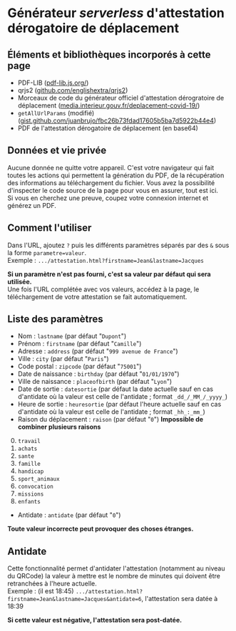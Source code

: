 Générateur _serverless_ d'attestation dérogatoire de déplacement
================================================================

Éléments et bibliothèques incorporés à cette page
-------------------------------------------------

*   PDF-LIB ([pdf-lib.js.org/](https://pdf-lib.js.org/))
*   qrjs2 ([github.com/englishextra/qrjs2](https://github.com/englishextra/qrjs2))
*   Morceaux de code du générateur officiel d'attestation dérogratoire de déplacement ([media.interieur.gouv.fr/deplacement-covid-19/](https://media.interieur.gouv.fr/deplacement-covid-19/))
*   `getAllUrlParams` (modifié) ([gist.github.com/juanbrujo/fbc26b73fdad17605b5ba7d5922b44e4](https://gist.github.com/juanbrujo/fbc26b73fdad17605b5ba7d5922b44e4))
*   PDF de l'attestation dérogatoire de déplacement (en base64)

Données et vie privée
---------------------

Aucune donnée ne quitte votre appareil. C'est votre navigateur qui fait toutes les actions qui permettent la génération du PDF, de la récupération des informations au téléchargement du fichier. Vous avez la possibilité d'inspecter le code source de la page pour vous en assurer, tout est ici.  
Si vous en cherchez une preuve, coupez votre connexion internet et générez un PDF.

Comment l'utiliser
------------------

Dans l'URL, ajoutez `?` puis les différents paramètres séparés par des `&` sous la forme `parametre=valeur`.  
Exemple : `.../attestation.html?firstname=Jean&lastname=Jacques`

**Si un paramètre n'est pas fourni, c'est sa valeur par défaut qui sera utilisée.**  
Une fois l'URL complétée avec vos valeurs, accédez à la page, le téléchargement de votre attestation se fait automatiquement.

Liste des paramètres
--------------------

*   Nom : `lastname` (par défaut "`Dupont`")
*   Prénom : `firstname` (par défaut "`Camille`")
*   Adresse : `address` (par défaut "`999 avenue de France`")
*   Ville : `city` (par défaut "`Paris`")
*   Code postal : `zipcode` (par défaut "`75001`")
*   Date de naissance : `birthday` (par défaut "`01/01/1970`")
*   Ville de naissance : `placeofbirth` (par défaut "`Lyon`")
*   Date de sortie : `datesortie` (par défaut la date actuelle sauf en cas d'antidate où la valeur est celle de l'antidate ; format `_dd_/_MM_/_yyyy_`)
*   Heure de sortie : `heuresortie` (par défaut l'heure actuelle sauf en cas d'antidate où la valeur est celle de l'antidate ; format `_hh_:_mm_`)
*   Raison du déplacement : `raison` (par défaut "`0`") **Impossible de combiner plusieurs raisons**
  0.  `travail`
  1.  `achats`
  2.  `sante`
  3.  `famille`
  4.  `handicap`
  5.  `sport_animaux`
  6.  `convocation`
  7.  `missions`
  8.  `enfants`
*   Antidate : `antidate` (par défaut "`0`")

**Toute valeur incorrecte peut provoquer des choses étranges.**

Antidate
--------

Cette fonctionnalité permet d'antidater l'attestation (notamment au niveau du QRCode) la valeur à mettre est le nombre de minutes qui doivent être retranchées à l'heure actuelle.  
Exemple : (il est 18:45) `.../attestation.html?firstname=Jean&lastname=Jacques&antidate=6`, l'attestation sera datée à 18:39

**Si cette valeur est négative, l'attestation sera post-datée.**
